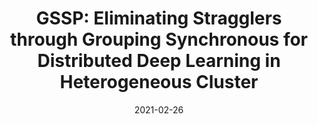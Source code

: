 ---
title: "GSSP: Eliminating Stragglers through Grouping Synchronous for Distributed Deep Learning in Heterogeneous Cluster"
authors:
- Haifeng Sun
- Zhiyi Gui
- Song Guo
- Qi Qi
- Jingyu Wang
- Jianxi Liao

date: "2021-02-26"
doi: "10.1109/TCC.2021.3062398"

# Publication type.
# 1 = Conference paper; 2 = Journal article;
# 3 = Preprint Paper; 4 = Report; 5 = Book; 6 = Book section;
# 7 = Thesis; 8 = Patent
publication_types: ["2"]

# Publication name and optional abbreviated publication name.
publication: "*IEEE Transactions on Cloud Computing*"
publication_short: "TCC (JCR-Q1)"

url_pdf: https://ieeexplore.ieee.org/abstract/document/9364710
# url_code: ''
# url_dataset: ''
# url_poster: ''
# url_project: ''
# url_slides: ''
# url_video: ''

---
